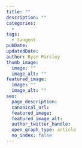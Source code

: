 ```yaml
---
title: ""
description: ""
categories:
  -
tags:
  - tangent
pubDate:
updatedDate:
author: Ryan Parsley
thumb_image:
  image: ""
  image_alt: ""
featured_image:
  image: ""
  image_alt: ""
seo:
  page_description:
  canonical_url:
  featured_image:
  featured_image_alt:
  author_twitter_handle:
  open_graph_type: article
  no_index: false
---
```

